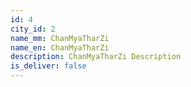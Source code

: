 ```yaml
---
id: 4
city_id: 2
name_mm: ChanMyaTharZi
name_en: ChanMyaTharZi
description: ChanMyaTharZi Description
is_deliver: false
---
```

